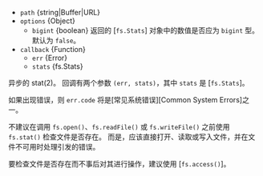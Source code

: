 <!-- YAML
added: v0.0.2
changes:
  - version: v10.0.0
    pr-url: https://github.com/nodejs/node/pull/12562
    description: The `callback` parameter is no longer optional. Not passing
                 it will throw a `TypeError` at runtime.
  - version: v7.6.0
    pr-url: https://github.com/nodejs/node/pull/10739
    description: The `path` parameter can be a WHATWG `URL` object using `file:`
                 protocol. Support is currently still *experimental*.
  - version: v7.0.0
    pr-url: https://github.com/nodejs/node/pull/7897
    description: The `callback` parameter is no longer optional. Not passing
                 it will emit a deprecation warning with id DEP0013.
  - version: v10.5.0
    pr-url: https://github.com/nodejs/node/pull/20220
    description: Accepts an additional `options` object to specify whether
                 the numeric values returned should be bigint.
-->

* `path` {string|Buffer|URL}
* `options` {Object}
  * `bigint` {boolean} 返回的 [`fs.Stats`] 对象中的数值是否应为 `bigint` 型。默认为 `false`。
* `callback` {Function}
  * `err` {Error}
  * `stats` {fs.Stats}

异步的 stat(2)。
回调有两个参数 `(err, stats)`，其中 `stats` 是 [`fs.Stats`]。

如果出现错误，则 `err.code` 将是[常见系统错误][Common System Errors]之一。

不建议在调用 `fs.open()`、`fs.readFile()` 或 `fs.writeFile()` 之前使用 `fs.stat()` 检查文件是否存在。
而是，应该直接打开、读取或写入文件，并在文件不可用时处理引发的错误。

要检查文件是否存在而不事后对其进行操作，建议使用 [`fs.access()`]。


